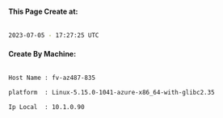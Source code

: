 
   
#### This Page Create at:

```bash

2023-07-05 - 17:27:25 UTC

```

#### Create By Machine:

```bash

Host Name : fv-az487-835

platform  : Linux-5.15.0-1041-azure-x86_64-with-glibc2.35

Ip Local  : 10.1.0.90

```

